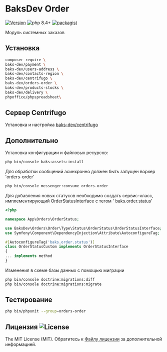 # BaksDev Order

[![Version](https://img.shields.io/badge/version-7.2.72-blue)](https://github.com/baks-dev/orders-order/releases)
![php 8.4+](https://img.shields.io/badge/php-min%208.4-red.svg)
[![packagist](https://img.shields.io/badge/packagist-green)](https://packagist.org/packages/baks-dev/orders-order)

Модуль системных заказов

## Установка

``` bash
composer require \
baks-dev/payment \
baks-dev/users-address \
baks-dev/contacts-region \
baks-dev/centrifugo \
baks-dev/orders-order \
baks-dev/products-stocks \
baks-dev/delivery \
phpoffice/phpspreadsheet\
```

## Cервер Centrifugo

Установка и настройка [baks-dev/centrifugo](https://github.com/baks-dev/centrifugo)

## Дополнительно

Установка конфигурации и файловых ресурсов:

``` bash
php bin/console baks:assets:install
```

Для обработки сообщений асинхронно должен быть запущен воркер 'orders-order'

``` bash
php bin/console messenger:consume orders-order
```

Для добавления новых статусов необходимо создать сервис-класс, имплементирующий OrderStatusInterface c тегом '
baks.order.status'

``` php
<?php

namespace App\Orders\OrderStatus;

use BaksDev\Orders\Order\Type\Status\OrderStatus\OrderStatusInterface;
use Symfony\Component\DependencyInjection\Attribute\AutoconfigureTag;

#[AutoconfigureTag('baks.order.status')]
class OrderStatusCustom implements OrderStatusInterface
{
... implements method
}
```

Изменения в схеме базы данных с помощью миграции

``` bash
php bin/console doctrine:migrations:diff
php bin/console doctrine:migrations:migrate
```

## Тестирование

``` bash
php bin/phpunit --group=orders-order
```

## Лицензия ![License](https://img.shields.io/badge/MIT-green)

The MIT License (MIT). Обратитесь к [Файлу лицензии](LICENSE.md) за дополнительной информацией.

